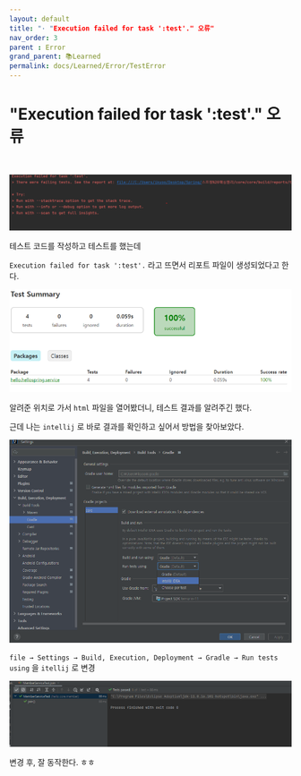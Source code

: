 ```yaml
---
layout: default
title: "· "Execution failed for task ':test'." 오류"
nav_order: 3
parent : Error
grand_parent: 📚Learned
permalink: docs/Learned/Error/TestError
---
```


# "Execution failed for task ':test'." 오류

<br>

<p align="center">
<img src="https://raw.githubusercontent.com/buinq/imageServer/main/img/image-20221019111903122.png" alt="image-20221019111903122" style="zoom:80%;" />
</p>

테스트 코드를 작성하고 테스트를 했는데



`Execution failed for task ':test'.` 라고 뜨면서 리포트 파일이 생성되었다고 한다.


<p align="center">
<img src="https://raw.githubusercontent.com/buinq/imageServer/main/img/image-20221019111915148.png" alt="image-20221019111915148" style="zoom:80%;" />
</p>

알려준 위치로 가서 `html` 파일을 열어봤더니, 테스트 결과를 알려주긴 했다.



근데 나는 `intellij` 로 바로 결과를 확인하고 싶어서 방법을 찾아보았다.


<p align="center">
<img src="https://raw.githubusercontent.com/buinq/imageServer/main/img/image-20221019111928762.png" alt="image-20221019111928762" style="zoom:80%;" />
</p>


`file → Settings → Build, Execution, Deployment → Gradle → Run tests using` 을 `itellij` 로 변경


<p align="center">
<img src="https://raw.githubusercontent.com/buinq/imageServer/main/img/image-20221019111945139.png" alt="image-20221019111945139" style="zoom:80%;" />
</p>


변경 후, 잘 동작한다. ㅎㅎ